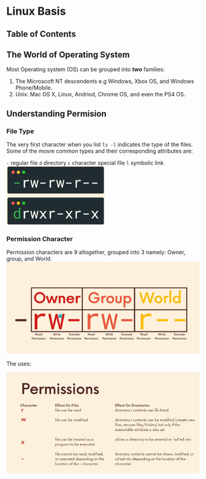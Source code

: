# Linux Basis

## Table of Contents

## The World of Operating System
Most Operating system (OS) can be grouped into **two** families:
1. The Microscoft NT descendents e.g Windows, Xbox OS, and Windows Phone/Mobile.
2. Unix: Mac OS X, Linux, Andriod, Chrome OS, and even the PS4 OS.

## Understanding Permision
### File Type 
The very first character when you list `ls -l` indicates the type of the files. Some of the mosre common types and their corresponding attributes are:

`-` regular file
`d` directory
`c` character special file
`l` symbolic link
![file type](images/file_type.png)

### Permission Character
Permission characters are 9 altogether, grouped into 3 namely: Owner, group, and World.
![character](images/character.png)

The uses: 

![permission](images/permit.png)